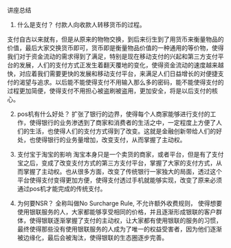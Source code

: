 
讲座总结
1.	什么是支付？
付款人向收款人转移货币的过程。

支付自古以来就有，但是从原来的物物交换，到后来衍生到了用货币来衡量物品的价值，最后大家交换货币即可，货币即是衡量物品价值的一种通用的等价物，使得我们对于资金流动的需求得到了满足，特别是现在移动支付的兴起和第三方支付平台的发展，人们的支付方式正发生着翻天覆地的变化，使得资金流动的速度越来越快，对应着我们需要更快的发展和移动支付平台，来满足人们日益增长的对便捷支付的渴望与追求。以后能不能使得支付不用输入那么多的密码，能不能使得支付的过程更加简便，使得支付不用担心被盗刷被盗用，更加安全，将是以后支付的核心。

2.	pos机有什么好处？
扩张了银行的边界，使得每个人商家能够进行支付的工作，使得银行的业务渗透到了商家和消费者的生活之中，一定程度上方便了人们的生活，也使得人们的支付方式得到了改变。这就是金融创新带给人们的好处，也使得银行的业务量增加，改变支付，从而掌握了主动权。

3.	支付宝于淘宝的影响
淘宝本身只是一个卖货的商家，或者平台，但是有了支付宝之后，变成了改变支付方式的第三方支付平台，掌握了大家的支付方式，从而掌握了主动权。也从很多方面，改变了传统银行一家独大的局面，透过这个平台使得支付变得更加方便，使得支付透过手机就能够实现，改变了原来必须通过pos机才能完成的传统支付。

4.	为何要NSR？
全称叫做No Surcharge Rule, 不允许额外收费规则， 使得想要使用银联服务的人，大家都能够享受相同的价格，并且逐渐形成银联的客户群体，使得银联逐渐掌握了支付的主动权，让大家都有使用银联的服务的习惯，最终使得那些没有使用银联服务的人成为了唯一的权益受害者，因为他们逐渐被边缘化，最后会被淘汰，使得银联的生态圈逐步完善。











